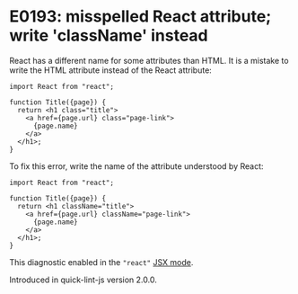 # E0193: misspelled React attribute; write 'className' instead

React has a different name for some attributes than HTML. It is a mistake to
write the HTML attribute instead of the React attribute:

```javascript-jsx
import React from "react";

function Title({page}) {
  return <h1 class="title">
    <a href={page.url} class="page-link">
      {page.name}
    </a>
  </h1>;
}
```

To fix this error, write the name of the attribute understood by React:

```javascript-jsx
import React from "react";

function Title({page}) {
  return <h1 className="title">
    <a href={page.url} className="page-link">
      {page.name}
    </a>
  </h1>;
}
```

This diagnostic enabled in the `"react"` [JSX mode][].

Introduced in quick-lint-js version 2.0.0.

[JSX Mode]: https://quick-lint-js.com/errors/jsx/
